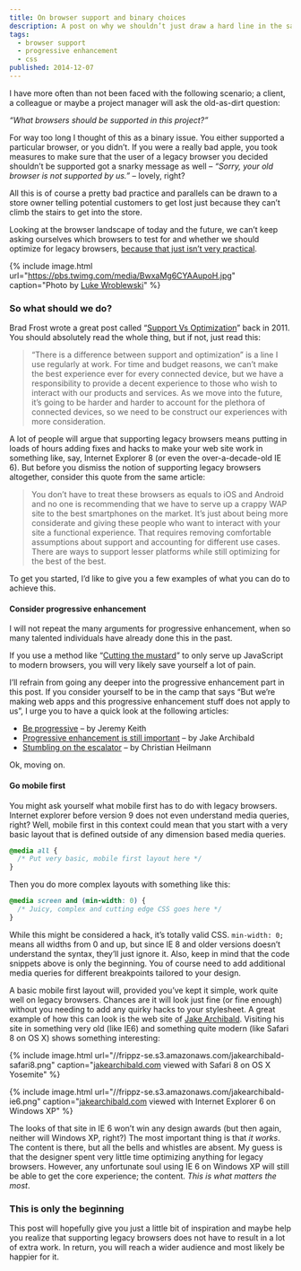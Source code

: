 ```yaml
---
title: On browser support and binary choices
description: A post on why we shouldn’t just draw a hard line in the sand when it comes to browser support decisions.
tags:
  - browser support
  - progressive enhancement
  - css 
published: 2014-12-07
---
```


I have more often than not been faced with the following scenario; a client, a colleague or maybe a project manager will ask the old-as-dirt question:

*“What browsers should be supported in this project?”*

For way too long I thought of this as a binary issue. You either supported a particular browser, or you didn’t. If you were a really bad apple, you took measures to make sure that the user of a legacy browser you decided shouldn’t be supported got a snarky message as well – *“Sorry, your old browser is not supported by us.”* – lovely, right?

All this is of course a pretty bad practice and parallels can be drawn to a store owner telling potential customers to get lost just because they can’t climb the stairs to get into the store.

Looking at the browser landscape of today and the future, we can’t keep asking ourselves which browsers to test for and whether we should optimize for legacy browsers, [because that just isn’t very practical](http://www.quirksmode.org/presentations/USTourApril11/albany.pdf).

{% include image.html url="https://pbs.twimg.com/media/BwxaMg6CYAAupoH.jpg" caption="Photo by [Luke Wroblewski](https://twitter.com/lukew/)" %}

### So what should we do?

Brad Frost wrote a great post called “[Support Vs Optimization](http://bradfrost.com/blog/mobile/support-vs-optimization/)” back in 2011. You should absolutely read the whole thing, but if not, just read this:

> “There is a difference between support and optimization” is a line I use regularly at work. For time and budget reasons, we can’t make the best experience ever for every connected device, but we have a responsibility to provide a decent experience to those who wish to interact with our products and services. As we move into the future, it’s going to be harder and harder to account for the plethora of connected devices, so we need to be construct our experiences with more consideration.

A lot of people will argue that supporting legacy browsers means putting in loads of hours adding fixes and hacks to make your web site work in something like, say, Internet Explorer 8 (or even the over-a-decade-old IE 6). But before you dismiss the notion of supporting legacy browsers altogether, consider this quote from the same article:

> You don’t have to treat these browsers as equals to iOS and Android and no one is recommending that we have to serve up a crappy WAP site to the best smartphones on the market. It’s just about being more considerate and giving these people who want to interact with your site a functional experience. That requires removing comfortable assumptions about support and accounting for different use cases. There are ways to support lesser platforms while still optimizing for the best of the best.

To get you started, I’d like to give you a few examples of what you can do to achieve this.

#### Consider progressive enhancement

I will not repeat the many arguments for progressive enhancement, when so many talented individuals have already done this in the past.

If you use a method like “[Cutting the mustard](http://responsivenews.co.uk/post/18948466399/cutting-the-mustard)” to only serve up JavaScript to modern browsers, you will very likely save yourself a lot of pain.

I’ll refrain from going any deeper into the progressive enhancement part in this post. If you consider yourself to be in the camp that says “But we’re making web apps and this progressive enhancement stuff does not apply to us”, I urge you to have a quick look at the following articles:

* [Be progressive](https://adactio.com/journal/7706) – by Jeremy Keith
* [Progressive enhancement is still important](http://jakearchibald.com/2013/progressive-enhancement-still-important/) – by Jake Archibald
* [Stumbling on the escalator](http://christianheilmann.com/2012/02/16/stumbling-on-the-escalator/) – by Christian Heilmann

Ok, moving on.

#### Go mobile first

You might ask yourself what mobile first has to do with legacy browsers. Internet explorer before version 9 does not even understand media queries, right? Well, mobile first in this context could mean that you start with a very basic layout that is defined outside of any dimension based media queries.

~~~css
@media all {
  /* Put very basic, mobile first layout here */
}
~~~

Then you do more complex layouts with something like this:

~~~css
@media screen and (min-width: 0) {
  /* Juicy, complex and cutting edge CSS goes here */
}
~~~

While this might be considered a hack, it’s totally valid CSS. `min-width: 0;` means all widths from 0 and up, but since IE 8 and older versions doesn’t understand the syntax, they’ll just ignore it. Also, keep in mind that the code snippets above is only the beginning. You of course need to add additional media queries for different breakpoints tailored to your design.

A basic mobile first layout will, provided you’ve kept it simple, work quite well on legacy browsers. Chances are it will look just fine (or fine enough) without you needing to add any quirky hacks to your stylesheet. A great example of how this can look is the web site of [Jake Archibald](http://jakearchibald.com). Visiting his site in something very old (like IE6) and something quite modern (like Safari 8 on OS X) shows something interesting:

{% include image.html url="//frippz-se.s3.amazonaws.com/jakearchibald-safari8.png" caption="[jakearchibald.com](http://jakearchibald.com) viewed with Safari 8 on OS X Yosemite" %}

{% include image.html url="//frippz-se.s3.amazonaws.com/jakearchibald-ie6.png" caption="[jakearchibald.com](http://jakearchibald.com) viewed with Internet Explorer 6 on Windows XP" %}

The looks of that site in IE 6 won’t win any design awards (but then again, neither will Windows XP, right?) The most important thing is that *it works*. The content is there, but all the bells and whistles are absent. My guess is that the designer spent very little time optimizing anything for legacy browsers. However, any unfortunate soul using IE 6 on Windows XP will still be able to get the core experience; the content. *This is what matters the most*.

### This is only the beginning

This post will hopefully give you just a little bit of inspiration and maybe help you realize that supporting legacy browsers does not have to result in a lot of extra work. In return, you will reach a wider audience and most likely be happier for it.
